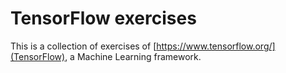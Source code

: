 # TensorFlow exercises

This is a collection of exercises of [https://www.tensorflow.org/](TensorFlow), a Machine Learning framework.